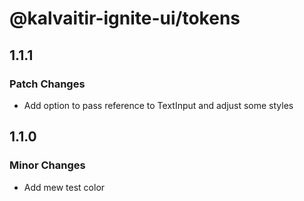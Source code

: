 # @kalvaitir-ignite-ui/tokens

## 1.1.1

### Patch Changes

- Add option to pass reference to TextInput and adjust some styles

## 1.1.0

### Minor Changes

- Add mew test color
